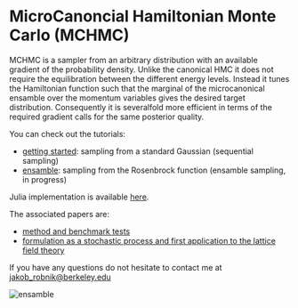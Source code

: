 # MicroCanoncial Hamiltonian Monte Carlo (MCHMC)

MCHMC is a sampler from an arbitrary distribution with an available gradient of the probability density. Unlike the canonical HMC it does not require the equilibration between the different energy levels. Instead it tunes the Hamiltonian function such that the marginal of the microcanonical ensamble over the momentum variables gives the desired target distribution. Consequently it is severalfold more efficient in terms of the required gradient calls for the same posterior quality.

You can check out the tutorials:
- [getting started](intro_tutorial.ipynb): sampling from a standard Gaussian (sequential sampling)
- [ensamble](Ensamble_tutorial.ipynb): sampling from the Rosenbrock function (ensamble sampling, in progress)

Julia implementation is available [here](https://github.com/JaimeRZP/MicroCanonicalHMC.jl).

The associated papers are:
- [method and benchmark tests](https://arxiv.org/abs/2212.08549)
- [formulation as a stochastic process and first application to the lattice field theory](https://arxiv.org/abs/2303.18221)

If you have any questions do not hesitate to contact me at jakob_robnik@berkeley.edu

![ensamble](plots/movies/rosenbrock.gif)
